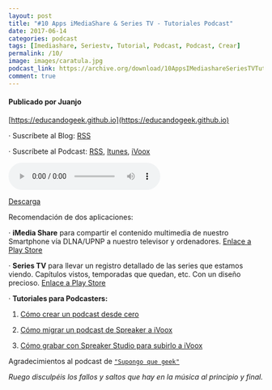 ```yaml
---
layout: post
title: "#10 Apps iMediaShare & Series TV - Tutoriales Podcast"
date: 2017-06-14
categories: podcast
tags: [Imediashare, Seriestv, Tutorial, Podcast, Podcast, Crear]
permalink: /10/
image: images/caratula.jpg
podcast_link: https://archive.org/download/10AppsIMediashareSeriesTVTutorialesParaPodcasters/10%20Apps%20iMediashare%20&%20SeriesTV%20-%20Tutoriales%20para%20Podcasters.mp3
comment: true
---
```


#### Publicado por Juanjo

[https://educandogeek.github.io](https://educandogeek.github.io)

· Suscríbete al Blog: [RSS](http://feeds.feedburner.com/educandogeekblog)

· Suscríbete al Podcast: [RSS](http://feeds.feedburner.com/educandogeek), [Itunes](https://itunes.apple.com/es/podcast/educando-geek/id1110060146?mt=2), [iVoox](https://www.ivoox.com/podcast-educando-geek_sq_f1289274_1.html)


<audio controls>
  <source src="{{ page.podcast_link }}" type="audio/mp3">
</audio>


[Descarga][Mp3]


Recomendación de dos aplicaciones:

· **iMedia Share** para compartir el contenido multimedia de nuestro Smartphone vía DLNA/UPNP a nuestro televisor y ordenadores. [Enlace a Play Store](https://play.google.com/store/apps/details?id=com.bianor.amspersonal)

· **Series TV** para llevar un registro detallado de las series que estamos viendo. Capítulos vistos, temporadas que quedan, etc. Con un diseño precioso. [Enlace a Play Store](https://play.google.com/store/apps/details?id=fema.serietv2)

· **Tutoriales para Podcasters:**

  1. [Cómo crear un podcast desde cero](https://drive.google.com/open?id=190YcUV4Dy5VgtAQyXQsZSHlE97aTh-sQZSJiXCwbjvU)

  2. [Cómo migrar un podcast de Spreaker a iVoox](https://drive.google.com/open?id=18wBqAKBXWQXL0LAZmeHbzjBlLH6As5C4teHRh5112cE)

  3. [Cómo grabar con Spreaker Studio para subirlo a iVoox](https://drive.google.com/open?id=16RWszSR_9h77lTe-ap9Hjgkmh8ctiyBhurmcZmtiF7E)

Agradecimientos al podcast de [`"Supongo que geek"`](https://www.ivoox.com/podcast-supongo-geek_sq_f1277955_1.html)

*Ruego disculpéis los fallos y saltos que hay en la música al principio y final.*


[Mp3]: https://archive.org/download/10AppsIMediashareSeriesTVTutorialesParaPodcasters/10%20Apps%20iMediashare%20&%20SeriesTV%20-%20Tutoriales%20para%20Podcasters.mp3